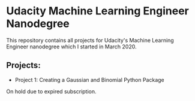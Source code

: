 # Udacity Machine Learning Engineer Nanodegree

This repository contains all projects for Udacity's Machine Learning Engineer nanodegree which I started in March 2020.

## Projects:

- Project 1: Creating a Gaussian and Binomial Python Package


On hold due to expired subscription. 
